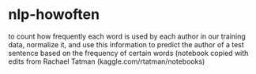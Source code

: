 # nlp-howoften
to count how frequently each word is used by each author in our training 
data, normalize it, and use this information to predict the author of a 
test sentence based on the frequency of certain words (notebook copied 
with edits from Rachael Tatman (kaggle.com/rtatman/notebooks)
